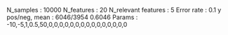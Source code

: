 N_samples                     : 10000
N_features                    : 20
N_relevant features           : 5
Error rate                    : 0.1
y pos/neg, mean               : 6046/3954 0.6046
Params                        : -10,-5,1,0.5,50,0,0,0,0,0,0,0,0,0,0,0,0,0,0,0
